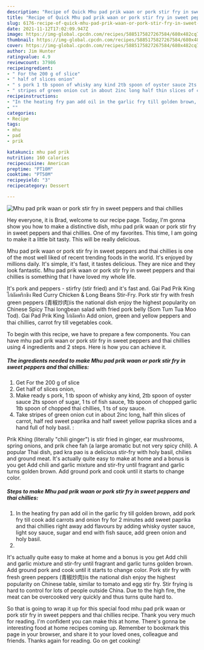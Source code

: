 ```yaml
---
description: "Recipe of Quick Mhu pad prik waan or pork stir fry in sweet peppers and thai chillies"
title: "Recipe of Quick Mhu pad prik waan or pork stir fry in sweet peppers and thai chillies"
slug: 6176-recipe-of-quick-mhu-pad-prik-waan-or-pork-stir-fry-in-sweet-peppers-and-thai-chillies
date: 2021-11-12T17:02:09.947Z
image: https://img-global.cpcdn.com/recipes/5885175827267584/680x482cq70/mhu-pad-prik-waan-or-pork-stir-fry-in-sweet-peppers-and-thai-chillies-recipe-main-photo.jpg
thumbnail: https://img-global.cpcdn.com/recipes/5885175827267584/680x482cq70/mhu-pad-prik-waan-or-pork-stir-fry-in-sweet-peppers-and-thai-chillies-recipe-main-photo.jpg
cover: https://img-global.cpcdn.com/recipes/5885175827267584/680x482cq70/mhu-pad-prik-waan-or-pork-stir-fry-in-sweet-peppers-and-thai-chillies-recipe-main-photo.jpg
author: Jim Hunter
ratingvalue: 4.9
reviewcount: 37986
recipeingredient:
- " For the 200 g of slice"
- " half of slices onion"
- " s pork 1 tb spoon of whisky any kind 2tb spoon of oyster sauce 2ts spoon of sugar 1 ts of fish sauce 1tb spoon of chopped garlic 1tb spoon of chopped thai chillies 1 ts of soy sauce"
- " stripes of green onion cut in about 2inc long half thin slices of carrot half red sweet paprika and half sweet yellow paprika slices and a hand full of holy basil "
recipeinstructions:
- "In the heating fry pan add oil in the garlic fry till golden brown, add pork fry till cook add carrots and onion fry for 2 minutes add sweet paprika and thai chillies right away add flavours by adding whisky oyster sauce, light soy sauce, sugar and end with fish sauce, add green onion and holy basil."
- ""
categories:
- Recipe
tags:
- mhu
- pad
- prik

katakunci: mhu pad prik 
nutrition: 160 calories
recipecuisine: American
preptime: "PT10M"
cooktime: "PT50M"
recipeyield: "3"
recipecategory: Dessert

---
```



![Mhu pad prik waan or pork stir fry in sweet peppers and thai chillies](https://img-global.cpcdn.com/recipes/5885175827267584/680x482cq70/mhu-pad-prik-waan-or-pork-stir-fry-in-sweet-peppers-and-thai-chillies-recipe-main-photo.jpg)

Hey everyone, it is Brad, welcome to our recipe page. Today, I'm gonna show you how to make a distinctive dish, mhu pad prik waan or pork stir fry in sweet peppers and thai chillies. One of my favorites. This time, I am going to make it a little bit tasty. This will be really delicious.

Mhu pad prik waan or pork stir fry in sweet peppers and thai chillies is one of the most well liked of recent trending foods in the world. It's enjoyed by millions daily. It's simple, it's fast, it tastes delicious. They are nice and they look fantastic. Mhu pad prik waan or pork stir fry in sweet peppers and thai chillies is something that I have loved my whole life.

It&#39;s pork and peppers - stirfry (stir fried) and it&#39;s fast and. Gai Pad Prik King ไก่ผัดพริกขิง Red Curry Chicken &amp; Long Beans Stir-Fry. Pork stir fry with fresh green peppers (青椒炒肉)is the national dish enjoy the highest popularity on Chinese Spicy Thai longbean salad with fried pork belly (Som Tum Tua Moo Tod). Gai Pad Prik King ไก่ผัดพริก Add onion, green and yellow peppers and thai chillies, carrot fry till vegetables cook.


To begin with this recipe, we have to prepare a few components. You can have mhu pad prik waan or pork stir fry in sweet peppers and thai chillies using 4 ingredients and 2 steps. Here is how you can achieve it.

<!--inarticleads1-->

##### The ingredients needed to make Mhu pad prik waan or pork stir fry in sweet peppers and thai chillies:

1. Get  For the 200 g of slice
1. Get  half of slices onion,
1. Make ready  s pork, 1 tb spoon of whisky any kind, 2tb spoon of oyster sauce 2ts spoon of sugar, 1 ts of fish sauce, 1tb spoon of chopped garlic 1tb spoon of chopped thai chillies, 1 ts of soy sauce.
1. Take  stripes of green onion cut in about 2inc long, half thin slices of carrot, half red sweet paprika and half sweet yellow paprika slices and a hand full of holy basil. :


Prik Khing (literally &#34;chili ginger&#34;) is stir fried in ginger, ear mushrooms, spring onions, and prik chee fah (a large aromatic but not very spicy chili). A popular Thai dish, pad kra pao is a delicious stir-fry with holy basil, chilies and ground meat. It&#39;s actually quite easy to make at home and a bonus is you get Add chili and garlic mixture and stir-fry until fragrant and garlic turns golden brown. Add ground pork and cook until it starts to change color. 

<!--inarticleads2-->

##### Steps to make Mhu pad prik waan or pork stir fry in sweet peppers and thai chillies:

1. In the heating fry pan add oil in the garlic fry till golden brown, add pork fry till cook add carrots and onion fry for 2 minutes add sweet paprika and thai chillies right away add flavours by adding whisky oyster sauce, light soy sauce, sugar and end with fish sauce, add green onion and holy basil.
1. 


It&#39;s actually quite easy to make at home and a bonus is you get Add chili and garlic mixture and stir-fry until fragrant and garlic turns golden brown. Add ground pork and cook until it starts to change color. Pork stir fry with fresh green peppers (青椒炒肉)is the national dish enjoy the highest popularity on Chinese table, similar to tomato and egg stir fry. Stir frying is hard to control for lots of people outside China. Due to the high fire, the meat can be overcooked very quickly and thus turns quite hard to. 

So that is going to wrap it up for this special food mhu pad prik waan or pork stir fry in sweet peppers and thai chillies recipe. Thank you very much for reading. I'm confident you can make this at home. There's gonna be interesting food at home recipes coming up. Remember to bookmark this page in your browser, and share it to your loved ones, colleague and friends. Thanks again for reading. Go on get cooking!
